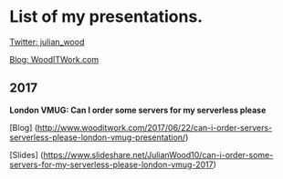 
# List of my presentations.

[Twitter:  julian_wood](https://twitter.com/julian_wood)

[Blog: WoodITWork.com](http://WoodITWork.com)

## 2017

**London VMUG: Can I order some servers for my serverless please**

[Blog] (http://www.wooditwork.com/2017/06/22/can-i-order-servers-serverless-please-london-vmug-presentation/)

[Slides] (https://www.slideshare.net/JulianWood10/can-i-order-some-servers-for-my-serverless-please-london-vmug-2017)
